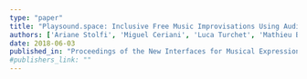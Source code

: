 ```yaml
---
type: "paper"
title: "Playsound.space: Inclusive Free Music Improvisations Using Audio Commons"
authors: ['Ariane Stolfi', 'Miguel Ceriani', 'Luca Turchet', 'Mathieu Barthet']
date: 2018-06-03
published_in: "Proceedings of the New Interfaces for Musical Expression"
#publishers_link: ""
---
```

